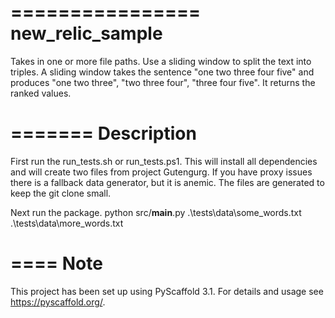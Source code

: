 ================
new_relic_sample
================

Takes in one or more file paths. Use a sliding window to split the text into triples.
A sliding window takes the sentence "one two three four five" and produces "one two three", "two three four", "three four five".
It returns the ranked values.

=======
Description
===========
First run the run_tests.sh or run_tests.ps1.
This will install all dependencies and will create two files from project Gutengurg.
If you have proxy issues there is a fallback data generator, but it is anemic.
The files are generated to keep the git clone small.

Next run the package.
python src/__main__.py .\tests\data\some_words.txt .\tests\data\more_words.txt

====
Note
====
This project has been set up using PyScaffold 3.1. For details and usage see https://pyscaffold.org/.
